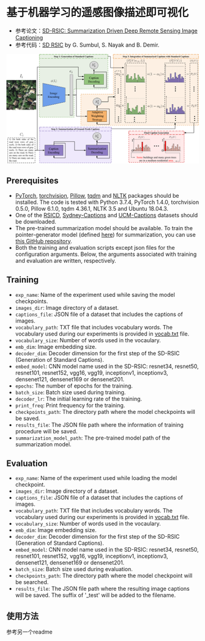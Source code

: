 # 基于机器学习的遥感图像描述即可视化

* 参考论文：[SD-RSIC: Summarization Driven Deep Remote Sensing Image Captioning](https://arxiv.org/abs/2006.08432)
* 参考代码：[SD RSIC](https://git.tu-berlin.de/rsim/SD-RSIC/-/tree/master/) by G. Sumbul, S. Nayak and B. Demіr. 


![](figure.png)

## Prerequisites
* [PyTorch](https://pytorch.org/), [torchvision](https://pytorch.org/docs/stable/torchvision/index.html), [Pillow](https://pillow.readthedocs.io/en/stable/index.html), 
[tqdm](https://tqdm.github.io/) and [NLTK](https://www.nltk.org/) packages should be installed. The code is tested with Python 3.7.4, PyTorch 1.4.0, torchvision 0.5.0, Pillow 6.1.0, 
tqdm 4.36.1, NLTK 3.5 and Ubuntu 18.04.3.  
* One of the [RSICD](https://github.com/201528014227051/RSICD_optimal), [Sydney-Captions](https://pan.baidu.com/s/1hujEmcG#list/path=%2F) and [UCM-Captions](https://pan.baidu.com/s/1mjPToHq#list/path=%2F) datasets should be downloaded.
* The pre-trained summarization model should be available. To train the pointer-generator model (defined [here](https://git.tu-berlin.de/rsim/SD-RSIC/-/blob/master/summarization/models.py)) for summarization, you can use [this GitHub repository](https://github.com/rohithreddy024/Text-Summarizer-Pytorch).
* Both the training and evaluation scripts except json files for the configuration arguments. Below, the arguments associated with training and evaluation are written, respectively.

## Training
* `exp_name`: Name of the experiment used while saving the model checkpoints.
* `images_dir`: Image directory of a dataset.
* `captions_file`: JSON file of a dataset that includes the captions of images.
* `vocabulary_path`: TXT file that includes vocabulary words. The vocabulary used during our experiments is provided in [vocab.txt](https://git.tu-berlin.de/rsim/SD-RSIC/-/blob/master/vocab.txt) file.
* `vocabulary_size`: Number of words used in the vocaulary.
* `emb_dim`: Image embedding size. 
* `decoder_dim`: Decoder dimension for the first step of the SD-RSIC (Generation of Standard Captions).
* `embed_model`: CNN model name used in the SD-RSIC: resnet34, resnet50, resnet101, resnet152, vgg16, vgg19, inceptionv1, inceptionv3, densenet121, densenet169 or densenet201.
* `epochs`: The number of epochs for the training.
* `batch_size`: Batch size used during training.
* `decoder_lr`: The initial learning rate of the training.
* `print_freq`: Print frequency for the training.
* `checkpoints_path`: The directory path where the model checkpoints will be saved.
* `results_file`: The JSON file path where the information of training procedure will be saved.
* `summarization_model_path`: The pre-trained model path of the summarization model. 

## Evaluation
* `exp_name`: Name of the experiment used while loading the model checkpoint.
* `images_dir`: Image directory of a dataset.
* `captions_file`: JSON file of a dataset that includes the captions of images.
* `vocabulary_path`: TXT file that includes vocabulary words. The vocabulary used during our experiments is provided in [vocab.txt](https://git.tu-berlin.de/rsim/SD-RSIC/-/blob/master/vocab.txt) file.
* `vocabulary_size`: Number of words used in the vocaulary.
* `emb_dim`: Image embedding size. 
* `decoder_dim`: Decoder dimension for the first step of the SD-RSIC (Generation of Standard Captions).
* `embed_model`: CNN model name used in the SD-RSIC: resnet34, resnet50, resnet101, resnet152, vgg16, vgg19, inceptionv1, inceptionv3, densenet121, densenet169 or densenet201.
* `batch_size`: Batch size used during evaluation.
* `checkpoints_path`: The directory path where the model checkpoint will be searched.
* `results_file`: The JSON file path where the resulting image captions will be saved. The suffix of '_test' will be added to the filename.


## 使用方法
参考另一个readme
